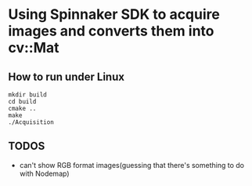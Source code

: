 # Using Spinnaker SDK to acquire images and converts them into cv::Mat

## How to run under Linux
```
mkdir build
cd build
cmake ..
make
./Acquisition
```

## TODOS
- can't show RGB format images(guessing that there's something to do with Nodemap)
